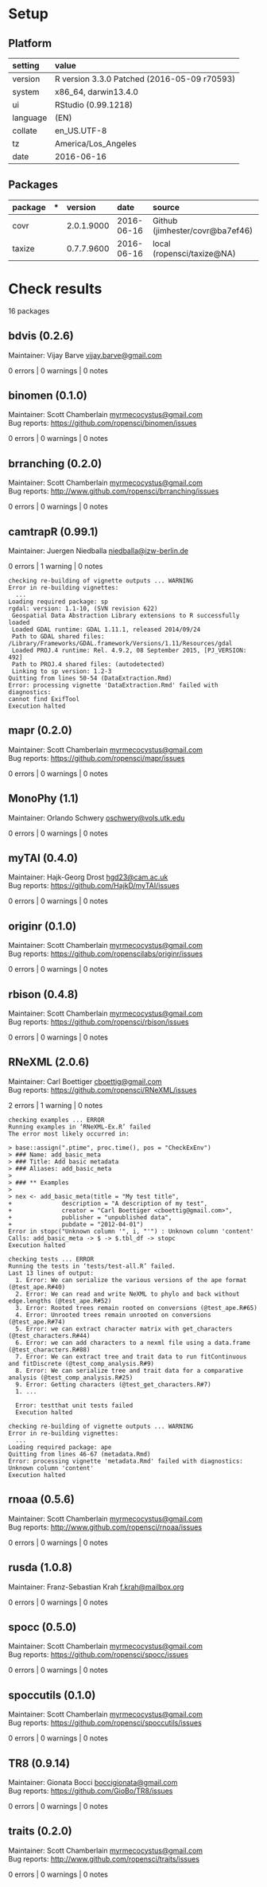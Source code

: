 # Setup

## Platform

|setting  |value                                       |
|:--------|:-------------------------------------------|
|version  |R version 3.3.0 Patched (2016-05-09 r70593) |
|system   |x86_64, darwin13.4.0                        |
|ui       |RStudio (0.99.1218)                         |
|language |(EN)                                        |
|collate  |en_US.UTF-8                                 |
|tz       |America/Los_Angeles                         |
|date     |2016-06-16                                  |

## Packages

|package |*  |version    |date       |source                          |
|:-------|:--|:----------|:----------|:-------------------------------|
|covr    |   |2.0.1.9000 |2016-06-16 |Github (jimhester/covr@ba7ef46) |
|taxize  |   |0.7.7.9600 |2016-06-16 |local (ropensci/taxize@NA)      |

# Check results
16 packages

## bdvis (0.2.6)
Maintainer: Vijay Barve <vijay.barve@gmail.com>

0 errors | 0 warnings | 0 notes

## binomen (0.1.0)
Maintainer: Scott Chamberlain <myrmecocystus@gmail.com>  
Bug reports: https://github.com/ropensci/binomen/issues

0 errors | 0 warnings | 0 notes

## brranching (0.2.0)
Maintainer: Scott Chamberlain <myrmecocystus@gmail.com>  
Bug reports: http://www.github.com/ropensci/brranching/issues

0 errors | 0 warnings | 0 notes

## camtrapR (0.99.1)
Maintainer: Juergen Niedballa <niedballa@izw-berlin.de>

0 errors | 1 warning  | 0 notes

```
checking re-building of vignette outputs ... WARNING
Error in re-building vignettes:
  ...
Loading required package: sp
rgdal: version: 1.1-10, (SVN revision 622)
 Geospatial Data Abstraction Library extensions to R successfully loaded
 Loaded GDAL runtime: GDAL 1.11.1, released 2014/09/24
 Path to GDAL shared files: /Library/Frameworks/GDAL.framework/Versions/1.11/Resources/gdal
 Loaded PROJ.4 runtime: Rel. 4.9.2, 08 September 2015, [PJ_VERSION: 492]
 Path to PROJ.4 shared files: (autodetected)
 Linking to sp version: 1.2-3 
Quitting from lines 50-54 (DataExtraction.Rmd) 
Error: processing vignette 'DataExtraction.Rmd' failed with diagnostics:
cannot find ExifTool
Execution halted

```

## mapr (0.2.0)
Maintainer: Scott Chamberlain <myrmecocystus@gmail.com>  
Bug reports: https://github.com/ropensci/mapr/issues

0 errors | 0 warnings | 0 notes

## MonoPhy (1.1)
Maintainer: Orlando Schwery <oschwery@vols.utk.edu>

0 errors | 0 warnings | 0 notes

## myTAI (0.4.0)
Maintainer: Hajk-Georg Drost <hgd23@cam.ac.uk>  
Bug reports: https://github.com/HajkD/myTAI/issues

0 errors | 0 warnings | 0 notes

## originr (0.1.0)
Maintainer: Scott Chamberlain <myrmecocystus@gmail.com>  
Bug reports: https://github.com/ropenscilabs/originr/issues

0 errors | 0 warnings | 0 notes

## rbison (0.4.8)
Maintainer: Scott Chamberlain <myrmecocystus@gmail.com>  
Bug reports: https://github.com/ropensci/rbison/issues

0 errors | 0 warnings | 0 notes

## RNeXML (2.0.6)
Maintainer: Carl Boettiger <cboettig@gmail.com>  
Bug reports: https://github.com/ropensci/RNeXML/issues

2 errors | 1 warning  | 0 notes

```
checking examples ... ERROR
Running examples in ‘RNeXML-Ex.R’ failed
The error most likely occurred in:

> base::assign(".ptime", proc.time(), pos = "CheckExEnv")
> ### Name: add_basic_meta
> ### Title: Add basic metadata
> ### Aliases: add_basic_meta
> 
> ### ** Examples
> 
> nex <- add_basic_meta(title = "My test title",
+              description = "A description of my test",
+              creator = "Carl Boettiger <cboettig@gmail.com>",
+              publisher = "unpublished data",
+              pubdate = "2012-04-01")
Error in stopc("Unknown column '", i, "'") : Unknown column 'content'
Calls: add_basic_meta -> $ -> $.tbl_df -> stopc
Execution halted

checking tests ... ERROR
Running the tests in ‘tests/test-all.R’ failed.
Last 13 lines of output:
  1. Error: We can serialize the various versions of the ape format (@test_ape.R#40) 
  2. Error: We can read and write NeXML to phylo and back without edge.lengths (@test_ape.R#52) 
  3. Error: Rooted trees remain rooted on conversions (@test_ape.R#65) 
  4. Error: Unrooted trees remain unrooted on conversions (@test_ape.R#74) 
  5. Error: we can extract character matrix with get_characters (@test_characters.R#44) 
  6. Error: we can add characters to a nexml file using a data.frame (@test_characters.R#88) 
  7. Error: We can extract tree and trait data to run fitContinuous and fitDiscrete (@test_comp_analysis.R#9) 
  8. Error: We can serialize tree and trait data for a comparative analysis (@test_comp_analysis.R#25) 
  9. Error: Getting characters (@test_get_characters.R#7) 
  1. ...
  
  Error: testthat unit tests failed
  Execution halted

checking re-building of vignette outputs ... WARNING
Error in re-building vignettes:
  ...
Loading required package: ape
Quitting from lines 46-67 (metadata.Rmd) 
Error: processing vignette 'metadata.Rmd' failed with diagnostics:
Unknown column 'content'
Execution halted

```

## rnoaa (0.5.6)
Maintainer: Scott Chamberlain <myrmecocystus@gmail.com>  
Bug reports: http://www.github.com/ropensci/rnoaa/issues

0 errors | 0 warnings | 0 notes

## rusda (1.0.8)
Maintainer: Franz-Sebastian Krah <f.krah@mailbox.org>

0 errors | 0 warnings | 0 notes

## spocc (0.5.0)
Maintainer: Scott Chamberlain <myrmecocystus@gmail.com>  
Bug reports: https://github.com/ropensci/spocc/issues

0 errors | 0 warnings | 0 notes

## spoccutils (0.1.0)
Maintainer: Scott Chamberlain <myrmecocystus@gmail.com>  
Bug reports: https://github.com/ropensci/spoccutils/issues

0 errors | 0 warnings | 0 notes

## TR8 (0.9.14)
Maintainer: Gionata Bocci <boccigionata@gmail.com>  
Bug reports: https://github.com/GioBo/TR8/issues

0 errors | 0 warnings | 0 notes

## traits (0.2.0)
Maintainer: Scott Chamberlain <myrmecocystus@gmail.com>  
Bug reports: http://www.github.com/ropensci/traits/issues

0 errors | 0 warnings | 0 notes

